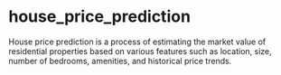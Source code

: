 # house_price_prediction
House price prediction is a process of estimating the market value of residential properties based on various features such as location, size, number of bedrooms, amenities, and historical price trends. 
